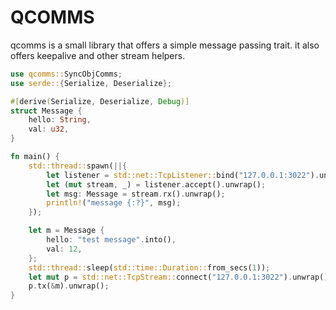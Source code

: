 # QCOMMS

qcomms is a small library that offers a simple message passing trait.
it also offers keepalive and other stream helpers.

```rust
use qcomms::SyncObjComms;
use serde::{Serialize, Deserialize};

#[derive(Serialize, Deserialize, Debug)]
struct Message {
    hello: String,
    val: u32,
}

fn main() {
    std::thread::spawn(||{
        let listener = std::net::TcpListener::bind("127.0.0.1:3022").unwrap();
        let (mut stream, _) = listener.accept().unwrap();
        let msg: Message = stream.rx().unwrap();
        println!("message {:?}", msg);
    });

    let m = Message {
        hello: "test message".into(),
        val: 12,
    };
    std::thread::sleep(std::time::Duration::from_secs(1));
    let mut p = std::net::TcpStream::connect("127.0.0.1:3022").unwrap();
    p.tx(&m).unwrap();
}
```
